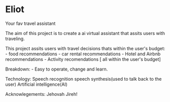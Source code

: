 # Eliot
 Your fav travel assistant

The aim of this project is to create a ai virtual assistant that assits users with traveling.

This project assits users with travel decisions thats within the user's budget:
    - food recommendations
    - car rental recommendations
    - Hotel and Airbnb recommendations
    - Activity recomendations [ all within the user's budget]

Breakdown:
    - Easy to operate, change and learn.

Technology:
    Speech recognition
    speech synthesis(used to talk back to the user)
    Artificial intelligence(AI)
    
    
Acknowlegements:
Jehovah Jireh!
